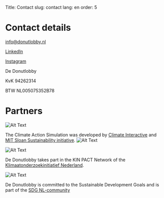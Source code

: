 Title: Contact
slug: contact
lang: en
order: 5

# Contact details

[info@donutlobby.nl](mailto:info@donutlobby.nl)

[LinkedIn](https://www.linkedin.com/company/104477035/)

[Instagram](https://www.instagram.com/donutlobby/)

De Donutlobby

KvK 94262314

BTW NL005075352B78

# Partners

![Alt Text]({static}/images/ci.png)

The Climate Action Simulation was developed by [Climate Interactive](https://climateinteractive.org) and [MIT Sloan Sustainability initiative](https://mitsloan.mit.edu/sustainability-initiative/welcome).
![Alt Text]({static}/images/mit.png)

![Alt Text]({static}/images/kin.svg)

De Donutlobby takes part in the KIN PACT Network of the [Klimaatonderzoekinitiatief Nederland](https://www.nwo.nl/kin).

![Alt Text]({static}/images/sdg.png)

De Donutlobby is committed to the Sustainable Development Goals and is part of the [SDG NL-community](https://www.sdgnederland.nl/)

